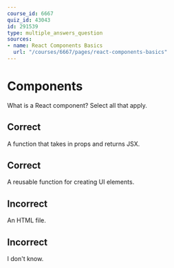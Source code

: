 ```yaml
---
course_id: 6667
quiz_id: 43043
id: 291539
type: multiple_answers_question
sources:
- name: React Components Basics
  url: "/courses/6667/pages/react-components-basics"
---
```


# Components

What is a React component? Select all that apply.

## Correct

A function that takes in props and returns JSX.

## Correct

A reusable function for creating UI elements.

## Incorrect

An HTML file.

## Incorrect

I don't know.
